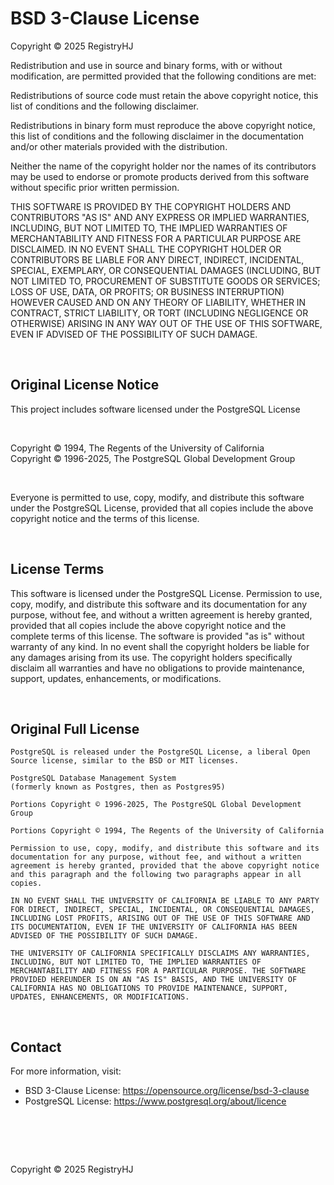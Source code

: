 # BSD 3-Clause License

Copyright © 2025 RegistryHJ

Redistribution and use in source and binary forms, with or without modification, are permitted provided that the following conditions are met:

Redistributions of source code must retain the above copyright notice, this list of conditions and the following disclaimer.

Redistributions in binary form must reproduce the above copyright notice, this list of conditions and the following disclaimer in the documentation and/or other materials provided with the distribution.

Neither the name of the copyright holder nor the names of its contributors may be used to endorse or promote products derived from this software without specific prior written permission.

THIS SOFTWARE IS PROVIDED BY THE COPYRIGHT HOLDERS AND CONTRIBUTORS "AS IS" AND ANY EXPRESS OR IMPLIED WARRANTIES, INCLUDING, BUT NOT LIMITED TO, THE IMPLIED WARRANTIES OF MERCHANTABILITY AND FITNESS FOR A PARTICULAR PURPOSE ARE DISCLAIMED. IN NO EVENT SHALL THE COPYRIGHT HOLDER OR CONTRIBUTORS BE LIABLE FOR ANY DIRECT, INDIRECT, INCIDENTAL, SPECIAL, EXEMPLARY, OR CONSEQUENTIAL DAMAGES (INCLUDING, BUT NOT LIMITED TO, PROCUREMENT OF SUBSTITUTE GOODS OR SERVICES; LOSS OF USE, DATA, OR PROFITS; OR BUSINESS INTERRUPTION) HOWEVER CAUSED AND ON ANY THEORY OF LIABILITY, WHETHER IN CONTRACT, STRICT LIABILITY, OR TORT (INCLUDING NEGLIGENCE OR OTHERWISE) ARISING IN ANY WAY OUT OF THE USE OF THIS SOFTWARE, EVEN IF ADVISED OF THE POSSIBILITY OF SUCH DAMAGE.

<br />

## Original License Notice

This project includes software licensed under the PostgreSQL License

<br />

Copyright © 1994, The Regents of the University of California <br />
Copyright © 1996-2025, The PostgreSQL Global Development Group

<br />

Everyone is permitted to use, copy, modify, and distribute this software under the PostgreSQL License, provided that all copies include the above copyright notice and the terms of this license.

<br />
 
## License Terms

This software is licensed under the PostgreSQL License. Permission to use, copy, modify, and distribute this software and its documentation for any purpose, without fee, and without a written agreement is hereby granted, provided that all copies include the above copyright notice and the complete terms of this license.
The software is provided "as is" without warranty of any kind. In no event shall the copyright holders be liable for any damages arising from its use. The copyright holders specifically disclaim all warranties and have no obligations to provide maintenance, support, updates, enhancements, or modifications.

<br />

## Original Full License

```
PostgreSQL is released under the PostgreSQL License, a liberal Open Source license, similar to the BSD or MIT licenses.

PostgreSQL Database Management System
(formerly known as Postgres, then as Postgres95)

Portions Copyright © 1996-2025, The PostgreSQL Global Development Group

Portions Copyright © 1994, The Regents of the University of California

Permission to use, copy, modify, and distribute this software and its documentation for any purpose, without fee, and without a written agreement is hereby granted, provided that the above copyright notice and this paragraph and the following two paragraphs appear in all copies.

IN NO EVENT SHALL THE UNIVERSITY OF CALIFORNIA BE LIABLE TO ANY PARTY FOR DIRECT, INDIRECT, SPECIAL, INCIDENTAL, OR CONSEQUENTIAL DAMAGES, INCLUDING LOST PROFITS, ARISING OUT OF THE USE OF THIS SOFTWARE AND ITS DOCUMENTATION, EVEN IF THE UNIVERSITY OF CALIFORNIA HAS BEEN ADVISED OF THE POSSIBILITY OF SUCH DAMAGE.

THE UNIVERSITY OF CALIFORNIA SPECIFICALLY DISCLAIMS ANY WARRANTIES, INCLUDING, BUT NOT LIMITED TO, THE IMPLIED WARRANTIES OF MERCHANTABILITY AND FITNESS FOR A PARTICULAR PURPOSE. THE SOFTWARE PROVIDED HEREUNDER IS ON AN "AS IS" BASIS, AND THE UNIVERSITY OF CALIFORNIA HAS NO OBLIGATIONS TO PROVIDE MAINTENANCE, SUPPORT, UPDATES, ENHANCEMENTS, OR MODIFICATIONS.
```

<br />

## Contact

For more information, visit:

- BSD 3-Clause License: https://opensource.org/license/bsd-3-clause
- PostgreSQL License: https://www.postgresql.org/about/licence

# <br />

Copyright © 2025 RegistryHJ
